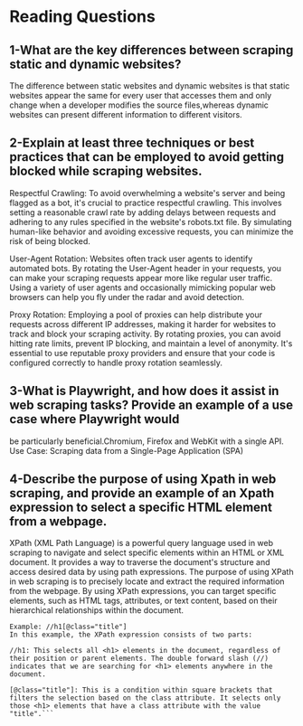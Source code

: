 # Reading Questions
 ## 1-What are the key differences between scraping static and dynamic websites?
 The difference between static websites and dynamic websites is that static websites appear the same for every user that accesses them
and only change when a developer modifies the source files,whereas dynamic websites can present different information to different visitors.
                                                        
## 2-Explain at least three techniques or best practices that can be employed to avoid getting blocked while scraping websites.

Respectful Crawling: To avoid overwhelming a website's server and being flagged as a bot, it's crucial to practice respectful crawling. This involves setting a reasonable crawl rate by adding delays between requests and adhering to any rules specified in the website's robots.txt file. By simulating human-like behavior and avoiding excessive requests, you can minimize the risk of being blocked.

User-Agent Rotation: Websites often track user agents to identify automated bots. By rotating the User-Agent header in your requests, you can make your scraping requests appear more like regular user traffic. Using a variety of user agents and occasionally mimicking popular web browsers can help you fly under the radar and avoid detection.

Proxy Rotation: Employing a pool of proxies can help distribute your requests across different IP addresses, making it harder for websites to track and block your scraping activity. By rotating proxies, you can avoid hitting rate limits, prevent IP blocking, and maintain a level of anonymity. It's essential to use reputable proxy providers and ensure that your code is configured correctly to handle proxy rotation seamlessly.

## 3-What is Playwright, and how does it assist in web scraping tasks? Provide an example of a use case where Playwright would


 be particularly beneficial.Chromium, Firefox and WebKit with a single API.
Use Case: Scraping data from a Single-Page Application (SPA)

## 4-Describe the purpose of using Xpath in web scraping, and provide an example of an Xpath expression to select a specific HTML element from a webpage.

XPath (XML Path Language) is a powerful query language used in web scraping to navigate and select specific elements within an HTML or XML document. It provides a way to traverse the document's structure and access desired data by using path expressions.
The purpose of using XPath in web scraping is to precisely locate and extract the required information from the webpage. By using XPath expressions, you can target specific elements, such as HTML tags, attributes, or text content, based on their hierarchical relationships within the document.
```
Example: //h1[@class="title"]
In this example, the XPath expression consists of two parts:

//h1: This selects all <h1> elements in the document, regardless of their position or parent elements. The double forward slash (//) indicates that we are searching for <h1> elements anywhere in the document.

[@class="title"]: This is a condition within square brackets that filters the selection based on the class attribute. It selects only those <h1> elements that have a class attribute with the value "title".```